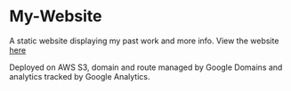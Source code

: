 # My-Website
A static website displaying my past work and more info.
View the website [here](http://nimesh.s3-website.ap-south-1.amazonaws.com/)

Deployed on AWS S3, domain and route managed by Google Domains and analytics tracked by Google Analytics.
